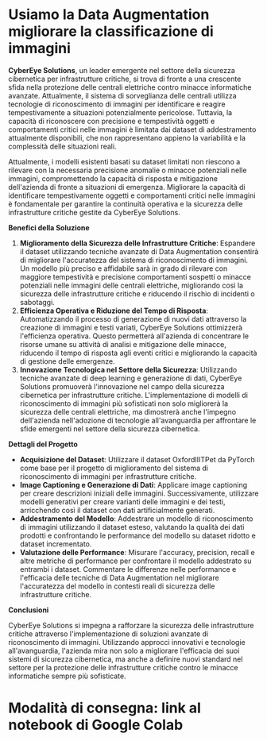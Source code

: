 # Usiamo la Data Augmentation migliorare la classificazione di immagini

**CyberEye Solutions**, un leader emergente nel settore della sicurezza cibernetica per infrastrutture critiche, si trova di fronte a una crescente sfida nella protezione delle centrali elettriche contro minacce informatiche avanzate. Attualmente, il sistema di sorveglianza delle centrali utilizza tecnologie di riconoscimento di immagini per identificare e reagire tempestivamente a situazioni potenzialmente pericolose. Tuttavia, la capacità di riconoscere con precisione e tempestività oggetti e comportamenti critici nelle immagini è limitata dai dataset di addestramento attualmente disponibili, che non rappresentano appieno la variabilità e la complessità delle situazioni reali.

Attualmente, i modelli esistenti basati su dataset limitati non riescono a rilevare con la necessaria precisione anomalie o minacce potenziali nelle immagini, compromettendo la capacità di risposta e mitigazione dell'azienda di fronte a situazioni di emergenza. Migliorare la capacità di identificare tempestivamente oggetti e comportamenti critici nelle immagini è fondamentale per garantire la continuità operativa e la sicurezza delle infrastrutture critiche gestite da CyberEye Solutions.

**Benefici della Soluzione**

1. **Miglioramento della Sicurezza delle Infrastrutture Critiche**: Espandere il dataset utilizzando tecniche avanzate di Data Augmentation consentirà di migliorare l'accuratezza del sistema di riconoscimento di immagini. Un modello più preciso e affidabile sarà in grado di rilevare con maggiore tempestività e precisione comportamenti sospetti o minacce potenziali nelle immagini delle centrali elettriche, migliorando così la sicurezza delle infrastrutture critiche e riducendo il rischio di incidenti o sabotaggi.
2. **Efficienza Operativa e Riduzione del Tempo di Risposta**: Automatizzando il processo di generazione di nuovi dati attraverso la creazione di immagini e testi variati, CyberEye Solutions ottimizzerà l'efficienza operativa. Questo permetterà all'azienda di concentrare le risorse umane su attività di analisi e mitigazione delle minacce, riducendo il tempo di risposta agli eventi critici e migliorando la capacità di gestione delle emergenze.
3. **Innovazione Tecnologica nel Settore della Sicurezza**: Utilizzando tecniche avanzate di deep learning e generazione di dati, CyberEye Solutions promuoverà l'innovazione nel campo della sicurezza cibernetica per infrastrutture critiche. L'implementazione di modelli di riconoscimento di immagini più sofisticati non solo migliorerà la sicurezza delle centrali elettriche, ma dimostrerà anche l'impegno dell'azienda nell'adozione di tecnologie all'avanguardia per affrontare le sfide emergenti nel settore della sicurezza cibernetica.

**Dettagli del Progetto**

- **Acquisizione del Dataset**: Utilizzare il dataset OxfordIIITPet da PyTorch come base per il progetto di miglioramento del sistema di riconoscimento di immagini per infrastrutture critiche.
- **Image Captioning e Generazione di Dati**: Applicare image captioning per creare descrizioni iniziali delle immagini. Successivamente, utilizzare modelli generativi per creare varianti delle immagini e dei testi, arricchendo così il dataset con dati artificialmente generati.
- **Addestramento del Modello**: Addestrare un modello di riconoscimento di immagini utilizzando il dataset esteso, valutando la qualità dei dati prodotti e confrontando le performance del modello su dataset ridotto e dataset incrementato.
- **Valutazione delle Performance**: Misurare l'accuracy, precision, recall e altre metriche di performance per confrontare il modello addestrato su entrambi i dataset. Commentare le differenze nelle performance e l'efficacia delle tecniche di Data Augmentation nel migliorare l'accuratezza del modello in contesti reali di sicurezza delle infrastrutture critiche.

**Conclusioni**

CyberEye Solutions si impegna a rafforzare la sicurezza delle infrastrutture critiche attraverso l'implementazione di soluzioni avanzate di riconoscimento di immagini. Utilizzando approcci innovativi e tecnologie all'avanguardia, l'azienda mira non solo a migliorare l'efficacia dei suoi sistemi di sicurezza cibernetica, ma anche a definire nuovi standard nel settore per la protezione delle infrastrutture critiche contro le minacce informatiche sempre più sofisticate.

# Modalità di consegna: link al notebook di Google Colab